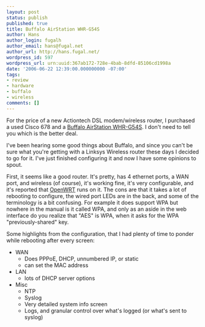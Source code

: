 ```yaml
---
layout: post
status: publish
published: true
title: Buffalo AirStation WHR-G54S
author: Hans
author_login: fugalh
author_email: hans@fugal.net
author_url: http://hans.fugal.net/
wordpress_id: 597
wordpress_url: urn:uuid:367ab172-728e-4bab-8dfd-85106cd1998a
date: '2006-06-22 12:39:00.000000000 -07:00'
tags:
- review
- hardware
- buffalo
- wireless
comments: []
---
```

<p>For the price of a new Actiontech DSL modem/wireless router, I purchased a used
Cisco 678 and a <a href="http://buffalotech.com/products/product-detail.php?productid=117&amp;categoryid=30">Buffalo AirStation
WHR-G54S</a>.
I don't need to tell you which is the better deal. </p>

<p>I've been hearing some good things about Buffalo, and since you can't be sure
what you're getting with a Linksys Wireless router these days I decided to go
for it. I've just finished configuring it and now I have some opinions to spout.</p>

<p>First, it seems like a good router. It's pretty, has 4 ethernet ports, a WAN
port, and wireless (of course), it's working fine, it's very configurable,  and
it's reported that <a href="http://openwrt.org/">OpenWRT</a> runs on it. The cons are that
it takes a lot of rebooting to configure, the wired port LEDs are in the back,
and some of the terminology is a bit confusing. For example it does support WPA
but nowhere in the manual is it called WPA, and only as an aside in the web
interface do you realize that "AES" is WPA, when it asks for the WPA
"previously-shared" key. </p>

<p>Some highlights from the configuration, that I had plenty of time to ponder
while rebooting after every screen:</p>

<ul>
<li>WAN
<ul>
<li>Does PPPoE, DHCP, unnumbered IP, or static</li>
<li>can set the MAC address</li>
</ul></li>
<li>LAN
<ul>
<li>lots of DHCP server options</li>
</ul></li>
<li>Misc
<ul>
<li>NTP</li>
<li>Syslog</li>
<li>Very detailed system info screen </li>
<li>Logs, and granular control over what's logged (or what's sent to syslog)</li>
</ul></li>
</ul>
